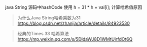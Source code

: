 java String 源码中hashCode 使用 h = 31 * h + val[i]; 计算哈希值原因
> 为什么Java String哈希乘数为31 https://blog.csdn.net/zhanjia/article/details/84923530

> 经典的Times 33 哈希算法 https://mp.weixin.qq.com/s/5DldaWJ8D1WMtUirfdOt6Q

